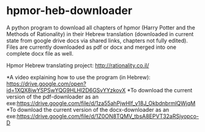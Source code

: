 # hpmor-heb-downloader
A python program to download all chapters of hpmor (Harry Potter and the Methods of Rationality) in their Hebrew translation (downloaded in current state from google drive docs via shared links, chapters not fully edited).
Files are currently downloaded as pdf or docx and merged into one complete docx file as well.

Hpmor Hebrew translating project: http://rationality.co.il/

*A video explaining how to use the program (in Hebrew): https://drive.google.com/open?id=1XQX8iwYSPSwYQG9HLHl2D6GSvYYzkovX
*To download the current version of the pdf-downloader as an exe:https://drive.google.com/file/d/1za55ahPjwHlf_y18J_OkbdnbrmlQWjqM
*To download the current version of the docx-downloader as an exe:https://drive.google.com/file/d/1Z0ON8TQMV_tbsA8EPVT32aRSjyopco-D
